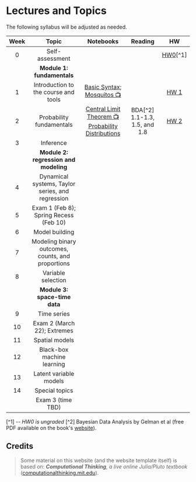 # Lectures and Topics

The following syllabus will be adjusted as needed.

| Week | Topic | Notebooks | Reading | HW |
|:----:|:-----:|:---------:|:----------:|:---:|
| 0 | Self-assessment | | | [HW0](/00_hw0/)[^1] |
| | **Module 1: fundamentals** | 
| 1 | Introduction to the course and tools | [Basic Syntax](/01_basic_syntax/); [Mosquitos 📺](/01_mosquitos/) | | [HW 1](/01_hw1/) |
| 2 | Probability fundamentals | [Central Limit Theorem 📺](/02_clt/) [Probability Distributions](/02_probability/) | BDA[^2] 1.1-1.3, 1.5, and 1.8 | [HW 2](/02_hw2/) |
| 3 | Inference | | | |
| | **Module 2: regression and modeling**| | |
| 4 | Dynamical systems, Taylor series, and regression | | | |
| 5 | Exam 1 (Feb 8); Spring Recess (Feb 10) | | | |
| 6 | Model building | | | |
| 7 | Modeling binary outcomes, counts, and proportions | | | |
| 8 | Variable selection | | | |
| | **Module 3: space-time data**| | |
| 9 | Time series | | | |
| 10 | Exam 2 (March 22); Extremes | | | |
| 11 | Spatial models | | | |
| 12 | Black-box machine learning | | | |
| 13 | Latent variable models | | | |
| 14 | Special topics | | | |
|  | Exam 3 (time TBD) | | | |

[^1] -- _HW0 is ungraded_
[^2] Bayesian Data Analysis by Gelman et al (free PDF available on the book's [website](http://www.stat.columbia.edu/~gelman/book/)).

## Credits

> Some material on this website (and the website template itself) is based on: _**Computational Thinking**, a live online Julia/Pluto textbook_
> ([computationalthinking.mit.edu](https://computationalthinking.mit.edu)).
